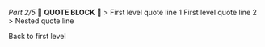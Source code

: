 *Part 2/5*
📰 **QUOTE BLOCK** 📰
\> First level quote line 1 First level quote line 2
\> Nested quote line

Back to first level
